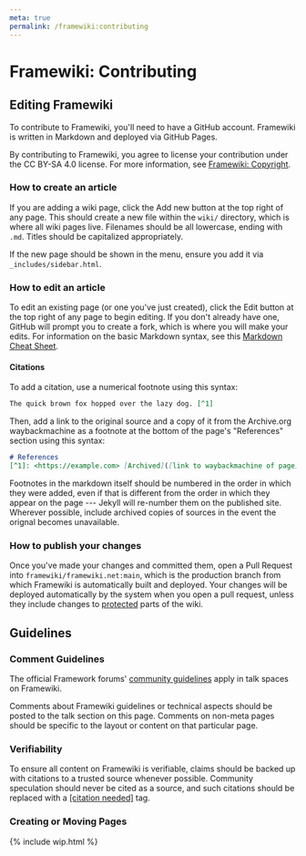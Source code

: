 ```yaml
---
meta: true
permalink: /framewiki:contributing
---
```

# Framewiki: Contributing
## Editing Framewiki
To contribute to Framewiki, you'll need to have a GitHub account. Framewiki is written in Markdown and deployed via GitHub Pages.

By contributing to Framewiki, you agree to license your contribution under the CC BY-SA 4.0 license. For more information, see [Framewiki: Copyright](/framewiki:copyright).

### How to create an article
If you are adding a wiki page, click the Add new button at the top right of any page. This should create a new file within the `wiki/` directory, which is where all wiki pages live. Filenames should be all lowercase, ending with `.md`. Titles should be capitalized appropriately.

If the new page should be shown in the menu, ensure you add it via `_includes/sidebar.html`.

### How to edit an article
To edit an existing page (or one you've just created), click the Edit button at the top right of any page to begin editing. If you don't already have one, GitHub will prompt you to create a fork, which is where you will make your edits. For information on the basic Markdown syntax, see this [Markdown Cheat Sheet](https://www.markdownguide.org/cheat-sheet/).

#### Citations
To add a citation, use a numerical footnote using this syntax:
```md
The quick brown fox hopped over the lazy dog. [^1]
```
Then, add a link to the original source and a copy of it from the Archive.org waybackmachine as a footnote at the bottom of the page's "References" section using this syntax:
```md
# References
[^1]: <https://example.com> [Archived]([link to waybackmachine of page](https://web.archive.org/web/20241010024218/http://www.example.com/))
```

Footnotes in the markdown itself should be numbered in the order in which they were added, even if that is different from the order in which they appear on the page --- Jekyll will re-number them on the published site. Wherever possible, include archived copies of sources in the event the orignal becomes unavailable.

### How to publish your changes
Once you've made your changes and committed them, open a Pull Request into `framewiki/framewiki.net:main`, which is the production branch from which Framewiki is automatically built and deployed. Your changes will be deployed automatically by the system when you open a pull request, unless they include changes to [protected](/framewiki:protection) parts of the wiki.

## Guidelines
### Comment Guidelines
The official Framework forums' [community guidelines](https://community.frame.work/t/community-guidelines/5) apply in talk spaces on Framewiki.

Comments about Framewiki guidelines or technical aspects should be posted to the talk section on this page. Comments on non-meta pages should be specific to the layout or content on that particular page. 

### Verifiability
To ensure all content on Framewiki is verifiable, claims should be backed up with citations to a trusted source whenever possible. Community speculation should never be cited as a source, and such citations should be replaced with a [[citation needed]](/framewiki:citation-needed) tag.

### Creating or Moving Pages
{% include wip.html %}
